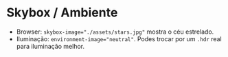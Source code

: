 # Skybox / Ambiente
- Browser: `skybox-image="./assets/stars.jpg"` mostra o céu estrelado.
- Iluminação: `environment-image="neutral"`. Podes trocar por um `.hdr` real para iluminação melhor.
